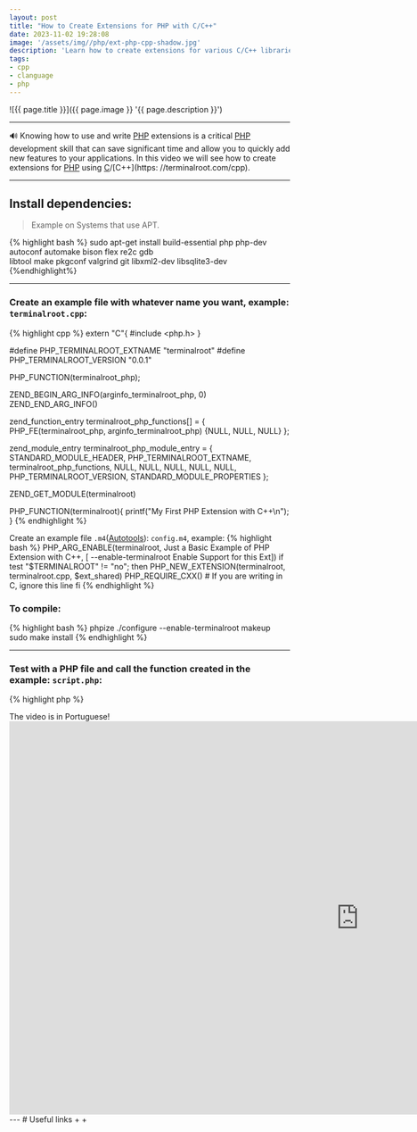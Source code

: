 ```yaml
---
layout: post
title: "How to Create Extensions for PHP with C/C++"
date: 2023-11-02 19:28:08
image: '/assets/img//php/ext-php-cpp-shadow.jpg'
description: 'Learn how to create extensions for various C/C++ libraries.'
tags:
- cpp
- clanguage
- php
---
```


![{{ page.title }}]({{ page.image }} '{{ page.description }}')

---

🔊 Knowing how to use and write [PHP](https://terminalroot.com/tags#php) extensions is a critical [PHP](https://terminalroot.com/tags#php) development skill that can save significant time and allow you to quickly add new features to your applications. In this video we will see how to create extensions for [PHP](https://terminalroot.com/php) using [C](https://terminalroot.com/tags#linguagemc)/[C++](https: //terminalroot.com/cpp).

---

## Install dependencies:
> Example on Systems that use APT.

{% highlight bash %}
sudo apt-get install build-essential php php-dev \
              autoconf automake bison flex re2c gdb \
              libtool make pkgconf valgrind git libxml2-dev libsqlite3-dev
{%endhighlight%}

---

### Create an example file with whatever name you want, example: `terminalroot.cpp`:
{% highlight cpp %}
extern "C"{
   #include <php.h>
}

#define PHP_TERMINALROOT_EXTNAME "terminalroot"
#define PHP_TERMINALROOT_VERSION "0.0.1"

PHP_FUNCTION(terminalroot_php);

ZEND_BEGIN_ARG_INFO(arginfo_terminalroot_php, 0)
ZEND_END_ARG_INFO()

zend_function_entry terminalroot_php_functions[] = {
     PHP_FE(terminalroot_php, arginfo_terminalroot_php)
     {NULL, NULL, NULL}
};

zend_module_entry terminalroot_php_module_entry = {
     STANDARD_MODULE_HEADER,
     PHP_TERMINALROOT_EXTNAME,
     terminalroot_php_functions,
     NULL,
     NULL,
     NULL,
     NULL,
     NULL,
     PHP_TERMINALROOT_VERSION,
     STANDARD_MODULE_PROPERTIES
};

ZEND_GET_MODULE(terminalroot)

PHP_FUNCTION(terminalroot){
     printf("My First PHP Extension with C++\n");
}
{% endhighlight %}

Create an example file `.m4`([Autotools](https://terminalroot.com/gnu-autotools-ultimate-tutorial-for-beginners/)): `config.m4`, example:
{% highlight bash %}
PHP_ARG_ENABLE(terminalroot, Just a Basic Example of PHP Extension with C++, [ --enable-terminalroot Enable Support for this Ext])
if test "$TERMINALROOT" != "no"; then
     PHP_NEW_EXTENSION(terminalroot, terminalroot.cpp, $ext_shared)
     PHP_REQUIRE_CXX() # If you are writing in C, ignore this line
fi
{% endhighlight %}

### To compile:
{% highlight bash %}
phpize
./configure --enable-terminalroot
makeup
sudo make install
{% endhighlight %}

---

### Test with a PHP file and call the function created in the example: `script.php`:
{% highlight php %}
<?php
     terminalroot_php();
{% endhighlight %}

### Run the PHP file with the extension:
{% highlight bash %}
php -dextension=terminalroot script.php
{% endhighlight %}

---

# Watch the video
> The video is in Portuguese!

<iframe width="1253" height="705" src="https://www.youtube.com/embed/1LpR2EYxCMQ" title="YouTube video player" frameborder="0" allow="accelerometer; autoplay; clipboard- write; encrypted-media; gyroscope; picture-in-picture" allowfullscreen></iframe>

---

# Useful links
+ <https://terminalroot.com/create-2d-games-with-php-and-raylib/>
+ <https://www.zend.com/resources/writing-php-extensions>



